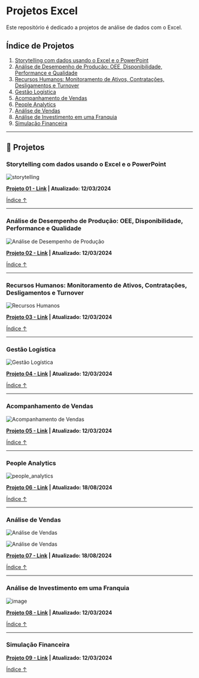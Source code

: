 # Projetos Excel

Este repositório é dedicado a projetos de análise de dados com o Excel.

## Índice de Projetos<a name="indice"></a>

1. [Storytelling com dados usando o Excel e o PowerPoint](#projeto-01)
2. [Análise de Desempenho de Produção: OEE, Disponibilidade, Performance e Qualidade](#projeto-02)
3. [Recursos Humanos: Monitoramento de Ativos, Contratações, Desligamentos e Turnover](#projeto-03)
4. [Gestão Logística](#projeto-04)
5. [Acompanhamento de Vendas](#projeto-05)
6. [People Analytics](#projeto-06)
7. [Análise de Vendas](#projeto-07)
8. [Análise de Investimento em uma Franquia](#projeto-08)
9. [Simulação Financeira](#projeto-09)



---

## 🚀 Projetos

### Storytelling com dados usando o Excel e o PowerPoint<a name="projeto-01"></a>

![storytelling](images/storytelling1.png)

**[Projeto 01 - Link](https://github.com/marcelomduarte/storytelling_data_excel_powerpoint) | Atualizado: 12/03/2024**

[Índice ↑](#indice)

---

### Análise de Desempenho de Produção: OEE, Disponibilidade, Performance e Qualidade<a name="projeto-02"></a>

![Análise de Desempenho de Produção](images/oee.png)

**[Projeto 02 - Link](https://github.com/marcelomduarte/producao_industrial_oee_excel) | Atualizado: 12/03/2024**

[Índice ↑](#indice)

---

### Recursos Humanos: Monitoramento de Ativos, Contratações, Desligamentos e Turnover<a name="projeto-03"></a>

![Recursos Humanos](images/1_ativo.png)

**[Projeto 03 - Link](https://github.com/marcelomduarte/rh_indicadores_excel) | Atualizado: 12/03/2024**

[Índice ↑](#indice)

---

### Gestão Logística<a name="projeto-04"></a>

![Gestão Logística](images/gestao_logistica.png)

**[Projeto 04 - Link](https://github.com/marcelomduarte/gestao_logistica_excel) | Atualizado: 12/03/2024**

[Índice ↑](#indice)

---

### Acompanhamento de Vendas<a name="projeto-05"></a>

![Acompanhamento de Vendas](images/gestao_vendas.png)

**[Projeto 05 - Link](https://github.com/marcelomduarte/acompanhamento_de_vendas_excel) | Atualizado: 12/03/2024**

[Índice ↑](#indice)

---

### People Analytics<a name="projeto-06"></a>

![people_analytics](images/people_analytics.png)

**[Projeto 06 - Link](https://github.com/marcelomduarte/people_analytics_excel) | Atualizado: 18/08/2024**

[Índice ↑](#indice)

---

### Análise de Vendas<a name="projeto-07"></a>

![Análise de Vendas](images/pais.png)

![Análise de Vendas](images/clientes.png)

**[Projeto 07 - Link](https://github.com/marcelomduarte/analise_de_vendas_excel_power_bi) | Atualizado: 18/08/2024**

[Índice ↑](#indice)

---

### Análise de Investimento em uma Franquia<a name="projeto-08"></a>
											
![image](https://github.com/user-attachments/assets/46758751-7f93-487d-9ef2-95744bc167a4)

**[Projeto 08 - Link](https://github.com/marcelomduarte/analise_de_investimento_excel) | Atualizado: 12/03/2024**

[Índice ↑](#indice)

---

### Simulação Financeira<a name="projeto-09"></a>

**[Projeto 09 - Link](https://github.com/marcelomduarte/simulacao_financeira_excel) | Atualizado: 12/03/2024**

[Índice ↑](#indice)


